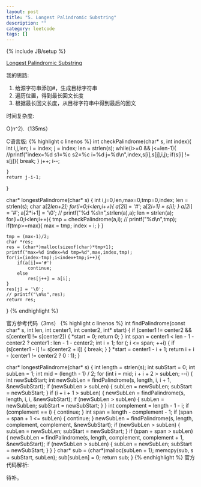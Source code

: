 ```yaml
---
layout: post
title: "5. Longest Palindromic Substring"
description: ""
category: leetcode
tags: []
---
```

{% include JB/setup %}


[Longest Palindromic Substring](https://leetcode.com/problems/longest-palindromic-substring/)

我的思路:

1. 给源字符串添加#，生成目标字符串
2. 遍历位置，得到最长回文长度
3. 根据最长回文长度，从目标字符串中得到最后的回文

时间复杂度:

O(n^2).（135ms）

C语言版:
{% highlight c linenos %} 
int checkPalindrome(char* s, int index){
    int i,j,len;
    i = index;
    j = index;
    len = strlen(s); 
    while(i>=0 && j<=len-1){
        //printf("index=%d s1=%c s2=%c i=%d j=%d\n",index,s[i],s[j],i,j);
        if(s[i] != s[j]){
            break;
        }
        j++;
        i--;
        
    }
    return j-i-1;
}

char* longestPalindrome(char* s) {
    int i,j=0,len,max=0,tmp=0,index;
    len = strlen(s);
    char a[2*len+2];
    for(i=0;i<len;i++){
        a[2*i] = '#';
        a[2*i+1] = s[i];
    }
    a[2*i] = '#';
    a[2*i+1] = '\0';
    // printf("%d %s\n",strlen(a),a);
    len = strlen(a);
    for(i=0;i<len;i++){
        tmp = checkPalindrome(a,i);
        // printf("%d\n",tmp);
        if(tmp>=max){
            max = tmp;
            index = i;
        }
    }
    
    tmp = (max-1)/2;
    char *res;
    res = (char*)malloc(sizeof(char)*tmp+1);
    printf("max=%d index=%d tmp=%d",max,index,tmp);
    for(i=(index-tmp);i<index+tmp;i++){
        if(a[i]=='#')
            continue;
        else
            res[j++] = a[i];
    }
    res[j] = '\0';
    // printf("\n%s",res);
    return res;
}
{% endhighlight %}

官方参考代码（3ms）
{% highlight c linenos %} 
int findPalindrome(const char* s, int len, int center1, int center2, int* start) {
    if (center1 != center2 && s[center1] != s[center2]) {
        *start = 0;
        return 0;
    }
    int span = center1 < len - 1 - center2 ? center1 : len - 1 - center2;
    int i = 1;
    for (; i <= span; ++i) {
        if (s[center1 - i] != s[center2 + i]) {
            break;
        }
    }
    *start = center1 - i + 1;
    return i + i - (center1 != center2 ? 0 : 1);
}

char* longestPalindrome(char* s) {
    int length = strlen(s);
    int subStart = 0;
    int subLen = 1;
    int mid = (length - 1) / 2;
    for (int i = mid; i + i + 2 > subLen; --i) {
        int newSubStart;
        int newSubLen = findPalindrome(s, length, i, i + 1, &newSubStart);
        if (newSubLen > subLen) {
            subLen = newSubLen;
            subStart = newSubStart;
        }
        if (i + i + 1 > subLen) {
            newSubLen = findPalindrome(s, length, i, i, &newSubStart);
            if (newSubLen > subLen) {
                subLen = newSubLen;
                subStart = newSubStart;
            }
        }
        int complement = length - 1 - i;
        if (complement == i) {
            continue;
        }
        int span = length - complement - 1;
        if (span + span + 1 <= subLen) {
            continue;
        }
        newSubLen = findPalindrome(s, length, complement, complement, &newSubStart);
        if (newSubLen > subLen) {
            subLen = newSubLen;
            subStart = newSubStart;
        }
        if (span + span > subLen) {
            newSubLen = findPalindrome(s, length, complement, complement + 1, &newSubStart);
            if (newSubLen > subLen) {
                subLen = newSubLen;
                subStart = newSubStart;
            }
        }
    }
    char* sub = (char*)malloc(subLen + 1);
    memcpy(sub, s + subStart, subLen);
    sub[subLen] = 0;
    return sub;
}
{% endhighlight %}
官方代码解析:

待补。



